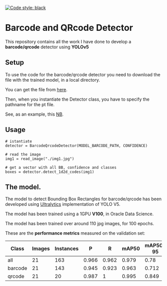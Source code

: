 [![Code style: black](https://img.shields.io/badge/code%20style-black-000000.svg)](https://github.com/psf/black)
# Barcode and QRcode Detector
This repository contains all the work I have done to develop a **barcode/qrcode** detector using **YOLOv5**

## Setup
To use the code for the barcode/qrcode detector you need to download the file with the trained model, in a local directory.

You can get the file from [here](https://objectstorage.eu-frankfurt-1.oraclecloud.com/n/frqap2zhtzbe/b/barcode_models/o/best_barcode_data6_yolov5x_100ep.pt).

Then, when you instantiate the Detector class, you have to specify the pathname for the pt file.

See, as an example, this [NB](https://github.com/luigisaetta/1d2d-code-detector/blob/main/test_qrcode_detector.ipynb).

## Usage
```
# istantiate
detector = BarcodeQrcodeDetector(MODEL_BARCODE_PATH, CONFIDENCE)

# read the image
img1 = read_image("./img1.jpg")

# get a vector with all BB, confidence and classes
boxes = detector.detect_1d2d_codes(img1)

```

## The model.
The model to detect Bounding Box Rectangles for barcode/qrcode has been developed using [Ultralytics](https://github.com/ultralytics/yolov5) implementation of YOLO V5.

The model has been trained using a 1GPU **V100**, in Oracle Data Science.

The model has been trained over around 110 jpg images, for 100 epochs.

These are the **performance metrics** measured on the validation set:
    
|Class     |Images  |Instances      |P          |R       |mAP50   |mAP50-95 |
|----------|--------|---------------|-----------|--------|--------|---------|
|   all    |   21   |      163      |   0.966   |  0.962 |  0.979 |   0.78  |
| barcode  |   21   |      143      |   0.945   |  0.923 |  0.963 |   0.712 |
| qrcode   |   21   |      20       |   0.987   |  1     |  0.995 |   0.849 |


